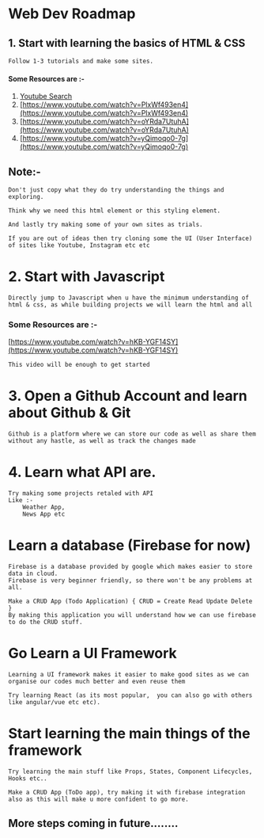 
# Web Dev Roadmap

## 1. Start with learning the basics of HTML & CSS

    Follow 1-3 tutorials and make some sites.

#### Some Resources are :-

1. [Youtube Search](https://www.youtube.com/results?search_query=html+and+css+sites)
2. [https://www.youtube.com/watch?v=PlxWf493en4](https://www.youtube.com/watch?v=PlxWf493en4)
3. [https://www.youtube.com/watch?v=oYRda7UtuhA](https://www.youtube.com/watch?v=oYRda7UtuhA)
4. [https://www.youtube.com/watch?v=yQimoqo0-7g](https://www.youtube.com/watch?v=yQimoqo0-7g)


## Note:- 
    Don't just copy what they do try understanding the things and exploring.

    Think why we need this html element or this styling element.

    And lastly try making some of your own sites as trials.
    
    If you are out of ideas then try cloning some the UI (User Interface) of sites like Youtube, Instagram etc etc


# 2. Start with Javascript
    Directly jump to Javascript when u have the minimum understanding of html & css, as while building projects we will learn the html and all

### Some Resources are :-

[https://www.youtube.com/watch?v=hKB-YGF14SY](https://www.youtube.com/watch?v=hKB-YGF14SY)
    
    This video will be enough to get started

# 3. Open a Github Account and learn about Github & Git
    Github is a platform where we can store our code as well as share them without any hastle, as well as track the changes made

# 4. Learn what API are.
    Try making some projects retaled with API
    Like :- 
        Weather App,
        News App etc

# Learn a database (Firebase for now)
    Firebase is a database provided by google which makes easier to store data in cloud.
    Firebase is very beginner friendly, so there won't be any problems at all.

    Make a CRUD App (Todo Application) { CRUD = Create Read Update Delete }
    By making this application you will understand how we can use firebase to do the CRUD stuff.

# Go Learn a UI Framework 
    Learning a UI framework makes it easier to make good sites as we can organise our codes much better and even reuse them

    Try learning React (as its most popular,  you can also go with others like angular/vue etc etc).

# Start learning the main things of the framework
    Try learning the main stuff like Props, States, Component Lifecycles, Hooks etc..

    Make a CRUD App (ToDo app), try making it with firebase integration also as this will make u more confident to go more.

## More steps coming in future........
